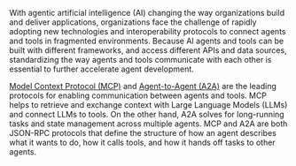With agentic artificial intelligence (AI) changing the way organizations build and deliver applications, organizations face the challenge of rapidly adopting new technologies and interoperability protocols to connect agents and tools in fragmented environments. Because AI agents and tools can be built with different frameworks, and access different APIs and data sources, standardizing the way agents and tools communicate with each other is essential to further accelerate agent development. 

[Model Context Protocol (MCP)](https://modelcontextprotocol.io/docs/getting-started/intro) and [Agent-to-Agent (A2A)](https://github.com/a2aproject/A2A) are the leading protocols for enabling communication between agents and tools. MCP helps to retrieve and exchange context with Large Language Models (LLMs) and connect LLMs to tools. On the other hand, A2A solves for long-running tasks and state management across multiple agents. MCP and A2A are both JSON-RPC protocols that define the structure of how an agent describes what it wants to do, how it calls tools, and how it hands off tasks to other agents.